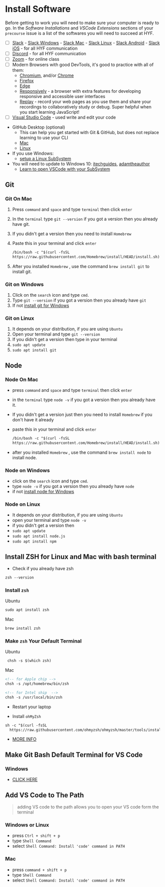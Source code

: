 # Install Software

Before getting to work you will need to make sure your computer is ready to go.
In the _Software Installations_ and _VSCode Extensions_ sections of your
`precourse` issue is a list of the softwares you will need to succeed at HYF.

- [ ] [Slack](https://slack.com/) -
      [Slack Windows](https://slack.com/downloads/windows) -
      [Slack Mac](https://slack.com/downloads/mac) -
      [Slack Linux](https://slack.com/downloads/linux) -
      [Slack Android](https://play.google.com/store/apps/details?id=com.Slack&hl=en&gl=US) -
      [Slack iOS](https://apps.apple.com/us/app/slack/id618783545) - for all HYF
      communication
- [ ] [Discord](https://discord.com/download) - for all HYF communication
- [ ] [Zoom](https://zoom.us/support/download) - for online class
- [ ] Modern Browsers with good DevTools, it's good to practice with all of
      them:
  - [Chromium](https://download-chromium.appspot.com/), and/or
    [Chrome](https://www.google.com/chrome/)
  - [Firefox](https://www.mozilla.org/en-US/firefox/developer/)
  - [Edge](https://www.microsoft.com/en-us/edge)
  - [Responsively](https://responsively.app/) - a browser with extra features
    for developing responsive and accessible user interfaces
  - [Replay](https://www.replay.io/) - record your web pages as you use them and
    share your recordings to collaboratively study or debug. Super helpful when
    you start learning JavaScript!
- [ ] [Visual Studio Code](https://code.visualstudio.com/download) - used write
      and edit your code
- GitHub Desktop (optional)
  - This can help you get started with Git & GitHub, but does not replace
    learning to use your CLI
  - [Mac](https://desktop.github.com/)
  - [Linux](https://github.com/shiftkey/desktop#debianubuntu-distributions)
- If you use Windows:
  - [setup a Linux SubSystem](https://docs.microsoft.com/en-us/windows/wsl/install-win10)
- You will need to update to Windows 10:
  [itechguides](https://www.itechguides.com/windows-subsystem-for-linux/),
  [adamtheauthor](https://adamtheautomator.com/windows-subsystem-for-linux/)
  - [Learn to open VSCode with your SubSystem](https://docs.microsoft.com/en-us/windows/wsl/tutorials/wsl-vscode)

## Git

### Git On Mac

1. Press `command` and `space` and type `terminal` then click `enter`
2. In the `terminal` type `git --version` if you got a version then you already
   have git.
3. If you didn't get a version then you need to install `Homebrew`
4. Paste this in your terminal and click `enter`

   ```markdown
   /bin/bash -c "$(curl -fsSL
   https://raw.githubusercontent.com/Homebrew/install/HEAD/install.sh)"
   ```

5. After you installed `Homebrew` , use the command `brew install git` to
   install git.

### Git on Windows

1. Click on the `search` icon and type `cmd`.
2. Type `git --version` if you got a version then you already have `git`
3. If not [install git for Windows](https://gitforwindows.org/)

### Git on Linux

1. It depends on your distribution, if you are using `Ubuntu`
2. Open your terminal and type `git --version`
3. If you didn't get a version then type in your terminal
4. `sudo apt update`
5. `sudo apt install git`

## Node

### Node On Mac

- press `command` and `space` and type `terminal` then click `enter`
- in the `terminal` type `node -v` if you got a version then you already have
  it.
- If you didn't get a version just then you need to install `Homebrew` if you
  don't have it already
- paste this in your terminal and click `enter`

  ```markdown
  /bin/bash -c "$(curl -fsSL
  https://raw.githubusercontent.com/Homebrew/install/HEAD/install.sh)"
  ```

- after you installed `Homebrew` , use the command `brew install node` to
  install node.

### Node on Windows

- click on the `search` icon and type `cmd`.
- type `node -v` if you got a version then you already have `node`
- if not [install node for Windows](https://nodejs.org/en/download)

### Node on Linux

- It depends on your distribution, if you are using `Ubuntu`
- open your terminal and type `node -v`
- if you didn't get a version then
- `sudo apt update`
- `sudo apt install node.js`
- `sudo apt install npm`

## Install ZSH for Linux and Mac with bash terminal

- Check if you already have zsh

```Markdown
zsh --version
```

### Install `zsh`

Ubuntu

```Markdown
sudo apt install zsh
```

Mac

```Markdown
brew install zsh
```

### Make `zsh` Your Default Terminal

Ubuntu

```Markdown
 chsh -s $(which zsh)
```

Mac

```Markdown
<!-- for Apple chip -->
chsh -s /opt/homebrew/bin/zsh

<!-- for Intel ship  -->
chsh -s /usr/local/bin/zsh
```

- Restart your laptop

- Install `ohMyZsh`

```Markdown
sh -c "$(curl -fsSL
  https://raw.githubusercontent.com/ohmyzsh/ohmyzsh/master/tools/install.sh)"
```

- [MORE INFO](https://github.com/ohmyzsh/ohmyzsh)

## Make Git Bash Default Terminal for VS Code

### Windows

- [CLICK HERE](https://www.youtube.com/watch?v=PzJCwfYfIzY)

## Add VS Code to The Path

> adding VS code to the path allows you to open your VS code form the terminal

### Windows or Linux

- press `Ctrl + shift + p`
- type `Shell Command`
- select `Shell Command: Install 'code' command in PATH`

### Mac

- press `command + shift + p`
- type `Shell Command`
- select `Shell Command: Install 'code' command in PATH`
